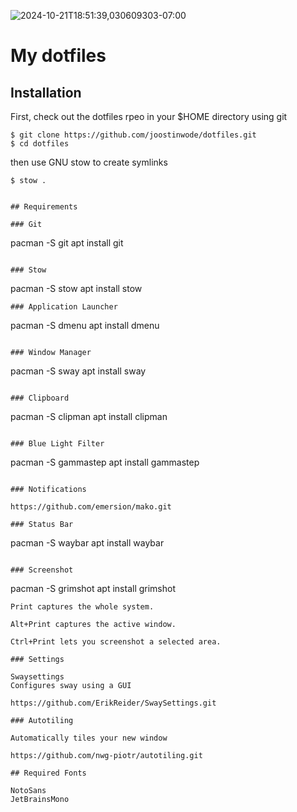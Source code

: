 ![2024-10-21T18:51:39,030609303-07:00](https://github.com/user-attachments/assets/d61983f0-e104-4338-8968-e70d1f2a4ae2)

# My dotfiles 

## Installation

First, check out the dotfiles rpeo in your $HOME directory using git

```
$ git clone https://github.com/joostinwode/dotfiles.git
$ cd dotfiles
```

then use GNU stow to create symlinks

```
$ stow .


## Requirements 

### Git
```
pacman -S git
apt install git
```

### Stow
```
pacman -S stow
apt install stow
```
### Application Launcher
```
pacman -S dmenu
apt install dmenu
```

### Window Manager
```
pacman -S sway
apt install sway
```

### Clipboard
```
pacman -S clipman
apt install clipman
```

### Blue Light Filter
```
pacman -S gammastep
apt install gammastep
```

### Notifications

https://github.com/emersion/mako.git

### Status Bar
```
pacman -S waybar
apt install waybar
```

### Screenshot
```
pacman -S grimshot
apt install grimshot
```
Print captures the whole system.

Alt+Print captures the active window.

Ctrl+Print lets you screenshot a selected area.

### Settings

Swaysettings
Configures sway using a GUI

https://github.com/ErikReider/SwaySettings.git

### Autotiling

Automatically tiles your new window

https://github.com/nwg-piotr/autotiling.git

## Required Fonts

NotoSans
JetBrainsMono

